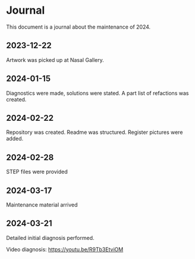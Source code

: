 # Journal

This document is a journal about the maintenance of 2024.

## 2023-12-22
Artwork was picked up at Nasal Gallery.

## 2024-01-15
Diagnostics were made, solutions were stated. A part list of refactions was created.

## 2024-02-22

Repository was created. Readme was structured. Register pictures were added. 

## 2024-02-28

STEP files were provided

## 2024-03-17

Maintenance material arrived

## 2024-03-21

Detailed initial diagnosis performed.

Video diagnosis: https://youtu.be/R9Tb3EtviOM

